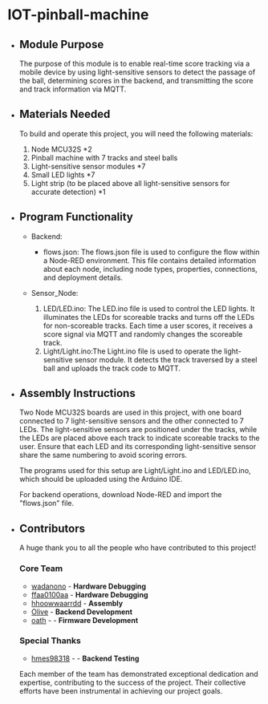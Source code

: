 # IOT-pinball-machine

* ## Module Purpose
   The purpose of this module is to enable real-time score tracking via a mobile device by using light-sensitive sensors to detect the passage of the ball, determining scores in the backend, and transmitting the score and track information via MQTT.


* ## Materials Needed
   To build and operate this project, you will need the following materials:
    1. Node MCU32S *2
    2. Pinball machine with 7 tracks and steel balls
    3. Light-sensitive sensor modules *7
    4. Small LED lights *7
    5. Light strip (to be placed above all light-sensitive sensors for accurate detection) *1


* ## Program Functionality
  * Backend:
    * flows.json: The flows.json file is used to configure the flow within a Node-RED environment. This file contains detailed information about each node, including      node types, properties, connections, and deployment details. 
 
  * Sensor_Node:
    1. LED/LED.ino: The LED.ino file is used to control the LED lights. It illuminates the LEDs for scoreable tracks and turns off the LEDs for non-scoreable tracks. Each time a user scores, it receives a score signal via MQTT and randomly changes the scoreable track.
    2. Light/Light.ino:The Light.ino file is used to operate the light-sensitive sensor module. It detects the track traversed by a steel ball and uploads the track code to MQTT.
   

* ## Assembly Instructions
  Two Node MCU32S boards are used in this project, with one board connected to 7 light-sensitive sensors and the other connected to 7 LEDs. The light-sensitive sensors are positioned under the tracks, while the LEDs are placed above each track to indicate scoreable tracks to the user. Ensure that each LED and its corresponding light-sensitive sensor share the same numbering to avoid scoring errors.

  The programs used for this setup are Light/Light.ino and LED/LED.ino, which should be uploaded using the Arduino IDE.
  
  For backend operations, download Node-RED and import the "flows.json" file.

* ## Contributors

   A huge thank you to all the people who have contributed to this project!

   ### Core Team

   - [wadanono](https://github.com/wadanono) - **Hardware Debugging**
   - [ffaa0100aa](https://github.com/ffaa0100aa) - **Hardware Debugging**
   - [hhoowwaarrdd](https://github.com/hhoowwaarrdd) - **Assembly**
   - [Olive](https://github.com/Olive020) - **Backend Development**
   - [oath](https://github.com/aaaaa5455) - - **Firmware Development**
  
  ### Special Thanks
   - [hmes98318](https://github.com/hmes98318) - - **Backend Testing**

  Each member of the team has demonstrated exceptional dedication and expertise, contributing to the success of the project. Their collective efforts have been instrumental in achieving our project goals.


